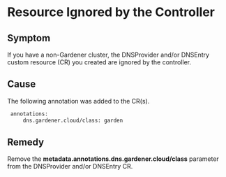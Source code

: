 # Resource Ignored by the Controller

## Symptom

If you have a non-Gardener cluster, the DNSProvider and/or DNSEntry custom resource (CR) you created are ignored by the controller.

## Cause

The following annotation was added to the CR(s).

```txt
 annotations:
     dns.gardener.cloud/class: garden
```

## Remedy

Remove the **metadata.annotations.dns.gardener.cloud/class** parameter from the DNSProvider and/or DNSEntry CR.
